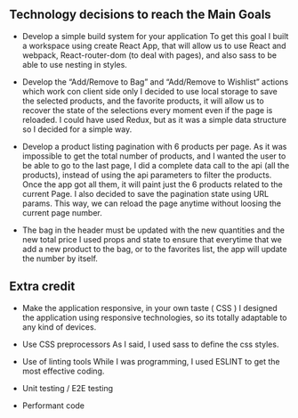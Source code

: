 ## Technology decisions to reach the Main Goals

* Develop a simple build system for your application
  To get this goal I built a workspace using create React App, that will allow us to use React and webpack, React-router-dom (to deal with pages), and also sass to be able to use nesting in styles.

* Develop the “Add/Remove to Bag” and “Add/Remove to Wishlist” actions which work con client side only
  I decided to use local storage to save the selected products, and the favorite products, it will allow us to recover the state of the selections every moment even if the page is reloaded.
  I could have used Redux, but as it was a simple data structure so I decided for a simple way.

* Develop a product listing pagination with 6 products per page.
  As it was impossible to get the total number of products, and I wanted the user to be able to go to the last page, I did a complete data call to the api (all the products), instead of using the api parameters to filter the products. Once the app got all them, it will paint just the 6 products related to the current Page.
  I also decided to save the pagination state using URL params. This way, we can reload the page anytime without loosing the current page number.

* The bag in the header must be updated with the new quantities and the new total price
  I used props and state to ensure that everytime that we add a new product to the bag, or to the favorites list, the app will update the number by itself.



## Extra credit 

* Make the application responsive, in your own taste ( CSS )
  I designed the application using responsive technologies, so its totally adaptable to any kind of devices.

* Use CSS preprocessors
  As I said, I used sass to define the css styles.

* Use of linting tools
  While I was programming, I used ESLINT to get the most effective coding.

* Unit testing / E2E testing

* Performant code

